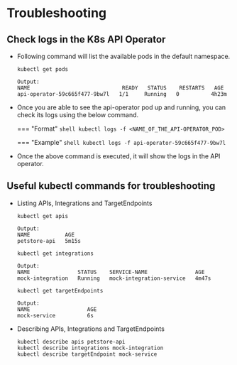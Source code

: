 # Troubleshooting

## Check logs in the K8s API Operator

- Following command will list the available pods in the default namespace.

    ```shell
    kubectl get pods
   
    Output:
    NAME                             READY   STATUS    RESTARTS   AGE
    api-operator-59c665f477-9bw7l   1/1     Running   0          4h23m
    ```
- Once you are able to see the api-operator pod up and running, you can check its logs using the below command.

    === "Format"
        ```shell
        kubectl logs -f <NAME_OF_THE_API-OPERATOR_POD>
        ```
  
    === "Example"
        ```shell
        kubectl logs -f api-operator-59c665f477-9bw7l
        ```
- Once the above command is executed, it will show the logs in the API operator.

## Useful kubectl commands for troubleshooting

- Listing APIs, Integrations and TargetEndpoints

    ```shell
    kubectl get apis
   
    Output:
    NAME           AGE
    petstore-api   5m15s
    ``` 

    ```shell
    kubectl get integrations
  
    Output:  
    NAME               STATUS    SERVICE-NAME               AGE
    mock-integration   Running   mock-integration-service   4m47s
    ```

    ```shell
    kubectl get targetEndpoints
  
    Output:  
    NAME                  AGE
    mock-service          6s
    ```

- Describing APIs, Integrations and TargetEndpoints

    ```shell
    kubectl describe apis petstore-api
    kubectl describe integrations mock-integration
    kubectl describe targetEndpoint mock-service
    ```
  